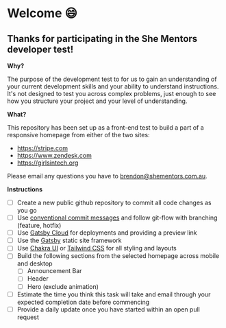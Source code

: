 # Welcome 😄
## Thanks for participating in the She Mentors developer test!

**Why?**

The purpose of the development test to for us to gain an understanding of your current development skills and your ability to understand instructions.
It's not designed to test you across complex problems, just enough to see how you structure your project and your level of understanding.

**What?**

This repository has been set up as a front-end test to build a part of a responsive homepage from either of the two sites:

 - https://stripe.com
 - https://www.zendesk.com
 - https://girlsintech.org

Please email any questions you have to brendon@shementors.com.au.

**Instructions**

- [ ] Create a new public github repository to commit all code changes as you go
- [ ] Use [conventional commit messages](https://gist.github.com/qoomon/5dfcdf8eec66a051ecd85625518cfd13) and follow git-flow with branching (feature, hotfix)
- [ ] Use [Gatsby Cloud](https://www.gatsbyjs.com/cloud/) for deployments and providing a preview link
- [ ] Use the [Gatsby](https://www.gatsbyjs.com/) static site framework
- [ ] Use [Chakra UI](https://chakra-ui.com/) or [Tailwind CSS](https://tailwindcss.com/) for all styling and layouts
- [ ] Build the following sections from the selected homepage across mobile and desktop
   - [ ] Announcement Bar
   - [ ] Header
   - [ ] Hero (exclude animation)
- [ ] Estimate the time you think this task will take and email through your expected completion date before commencing
- [ ] Provide a daily update once you have started within an open pull request
